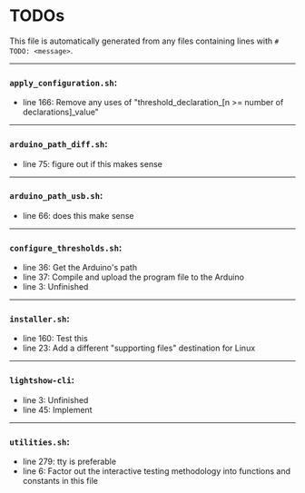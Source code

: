 # TODOs
   This file is automatically generated from any files containing lines with `#  TODO: <message>`.
   
---
### `apply_configuration.sh`:
* line 166: Remove any uses of "threshold_declaration_[n >= number of declarations]_value"
---
### `arduino_path_diff.sh`:
* line 75: figure out if this makes sense
---
### `arduino_path_usb.sh`:
* line 66: does this make sense
---
### `configure_thresholds.sh`:
* line 36: Get the Arduino's path
* line 37: Compile and upload the program file to the Arduino
* line 3: Unfinished
---
### `installer.sh`:
* line 160: Test this
* line 23: Add a different "supporting files" destination for Linux
---
### `lightshow-cli`:
* line 3: Unfinished
* line 45:    Implement
---
### `utilities.sh`:
* line 279: tty is preferable
* line 6: Factor out the interactive testing methodology into functions and constants in this file
